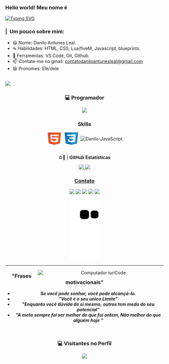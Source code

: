  ### Hello world! Meu nome é 
[![Typing SVG](https://readme-typing-svg.herokuapp.com?color=%FF6F9C&lines=Danilo+Antunes+Leal)](https://github.com/daniloantunesleal)

<h3>  | &nbsp;Um pouco sobre mim: </h3>

- 😃 Nome: Danilo Antunes Leal.
- ☕ Habilidades: HTML, CSS, Lua/fiveM, Javascript, blueprints.
- 💼 Ferramentas: VS Code, Git, Github.
- 📫 Contate-me no gmail: contatodaniloantunesleal@gmail.com
- 😄 Pronomes: Ele/dele
</br>


<img src="https://user-images.githubusercontent.com/70382532/138322189-2db8df52-9dcb-40a0-88a8-c365466bd33d.gif"/>

### <p align="center">💻 Programador</p>
<div align="center">
  <a href="daniloantunesleal.weebly.com" target="_blank"><img src="https://img.shields.io/badge/Meu-Portf%C3%B3lio-blueviolet?style=for-the-badge" target="_blank"></a>
</div>

 <div style="display: inline_block" align="center">
	
	
### <p align="center">Skills</p>
	
  <img align="center" alt="Danilo-HTML" height="40" width="50" src="https://raw.githubusercontent.com/devicons/devicon/master/icons/html5/html5-original.svg">

  <img align="center" alt="Danilo-CSS" height="40" width="50" src="https://raw.githubusercontent.com/devicons/devicon/master/icons/css3/css3-original.svg">

  <img align="center" alt="Danilo-JavaScript" height="40" width="50" src="https://cdn.jsdelivr.net/gh/devicons/devicon/icons/javascript/javascript-plain.svg" />

	
</br>⚙️🔧 | **GitHub Estatísticas**
<div>
  <a href="https://github.com/lellismaria">
  <img height="160em" src="https://github-readme-stats.vercel.app/api?username=daniloantunesleal&show_icons=true&theme=github_dark&include_all_commits=true&count_private=true"/>
   <img height="160em" src="https://github-readme-stats.vercel.app/api/top-langs/?username=daniloantunesleal&layout=compact&langs_count=7&theme=github_dark"/>
</div>
	
  ### <p align="center">Contato</p>
  
   <a href = "mailto:contatodaniloantunesleal@gmail.com"><img src="https://img.shields.io/badge/Gmail-D14836?style=for-the-badge&logo=gmail&logoColor=white" target="_blank"></a>
   <a href="https://www.youtube.com/channel/UCi1hJiAyAYfN_xsDoi4zi0A" target="_blank"><img src="https://img.shields.io/badge/YouTube-FF0000?style=for-the-badge&logo=youtube&logoColor=white" target="_blank"></a>
   <a href="https://instagram.com/danilo_antunes_leal" target="_blank"><img src="https://img.shields.io/badge/-Instagram-%23E4405F?style=for-the-badge&logo=instagram&logoColor=white" target="_blank"></a>
 	 <a href="https://www.twitch.tv/daniloantunesleal" target="_blank"><img src="https://img.shields.io/badge/Twitch-9146FF?style=for-the-badge&logo=twitch&logoColor=white" target="_blank"></a>
  <a href="https://discord.gg/sWznbA3Exd" target="_blank"><img src="https://img.shields.io/badge/Discord-7289DA?style=for-the-badge&logo=discord&logoColor=white" target="_blank"></a>
      
  ![Snake animation](https://github.com/rafaballerini/rafaballerini/blob/output/github-contribution-grid-snake.svg)
 
<hr/>
<img src= "https://raw.githubusercontent.com/MicaelliMedeiros/micaellimedeiros/master/image/computer-illustration.png"  min-width="400px" max-width="400px" width="400px" align="right" alt="Computador iuriCode">   
	
### "Frases motivacionais"

- **_Se você pode sonhar, você pode alcançá-lo._**
- **_"Você é o seu unico Limite"_**
- **_"Enquanto você dúvida de si mesmo,
 outros tem medo do seu potencial"_**
- **_"A meta sempre foi ser melhor do que fui ontem,
Não melhor do que alguém  hoje "_**

</br>

  ### <p align="center">💻 Visitantes no Perfil </p>
 <img align="relative" src="https://profile-counter.glitch.me/daniloantunesleal/count.svg" > 
